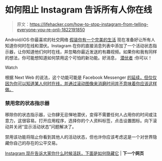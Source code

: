 # 如何阻止 Instagram 告诉所有人你在线

> 原文：<https://lifehacker.com/how-to-stop-instagram-from-telling-everyone-you-re-onli-1822191850>

Android/iOS:你最喜欢的社交网络 [假装你有一个完美的生活](https://lifehacker.com/your-instagram-posts-may-offer-warning-signs-of-depress-1797821497) 现在准备好让所有人知道你何时在线和潜伏。Instagram 在你的直接消息列表中添加了一个活动状态指示器，让你知道他们何时在线，并忽略你最近发送的有趣视频。如果你和我有同样的想法，你可能想知道如何禁用这个可怕的新功能。好消息， [潜伏者](https://gizmodo.com/the-case-for-lurking-on-twitter-1519486404) :你可以！

Watch

根据 Next Web 的说法，这个功能可能是 Facebook Messenger [的延续，但仅仅因为你可以知道某人何时在线，并通过滚动图像来消磨时间并不意味着你应该这样做。](https://thenextweb.com/apps/2018/01/18/instagram-last-activity-hide/)

### **禁用您的状态指示器**

移除你的状态指示器，让你肆无忌惮地潜伏，变得不需要任何人占用你的时间或注意力，这很容易。打开应用程序，选择你的个人资料标签，点击设置图标。向下滚动并关闭“显示活动状态”问题解决了。

禁用该功能将阻止你看到其他人的活动状态，但也许你应该考虑这是一个对世界隐藏你自己的存在的公平交易。

[Instagram 现在告诉大家你什么时候活跃，下面是如何隐藏它](https://thenextweb.com/apps/2018/01/18/instagram-last-activity-hide/) | **下一个网页**